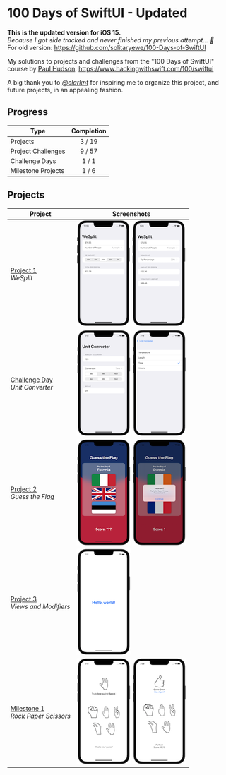 # 100 Days of SwiftUI - Updated
<b>This is the updated version for iOS 15.</b><br>
<i>Because I got side tracked and never finished my previous attempt... 🫠</i><br>
For old version: https://github.com/solitaryewe/100-Days-of-SwiftUI

My solutions to projects and challenges from the "100 Days of SwiftUI" course by [Paul Hudson](https://github.com/twostraws).
https://www.hackingwithswift.com/100/swiftui

A big thank you to *[@clarknt](https://github.com/clarknt)* for inspiring me to organize this project, and future projects, in an appealing fashion.

## Progress

| Type | Completion |
| -------- | :----: |
| Projects | 3 / 19 |
| Project Challenges | 9 / 57 |
| Challenge Days | 1 / 1 |
| Milestone Projects | 1 / 6 |

## Projects

| Project | Screenshots |
| ------- | ---------- |
| [Project 1](https://github.com/solitaryewe/100-Days-of-SwiftUI-Updated/tree/main/Project-01) <br> *WeSplit* | [![Project 1 - WeSplit](https://github.com/solitaryewe/100-Days-of-SwiftUI-Updated/blob/main/Project-01/Screenshots/project01-small.png)](https://github.com/solitaryewe/100-Days-of-SwiftUI-Updated/blob/main/Project-01/Screenshots/project01-large.png) [![Project 1 (Challenges) - WeSplit](https://github.com/solitaryewe/100-Days-of-SwiftUI-Updated/blob/main/Project-01/Screenshots/project01-challenges-small.png)](https://github.com/solitaryewe/100-Days-of-SwiftUI-Updated/blob/main/Project-01/Screenshots/project01-challenges-large.png) |
| [Challenge Day](https://github.com/solitaryewe/100-Days-of-SwiftUI-Updated/tree/main/Challenge-Day) <br> *Unit Converter* | [![Challenge Day - Unit Converter](https://github.com/solitaryewe/100-Days-of-SwiftUI-Updated/blob/main/Challenge-Day/Screenshots/challenge-day1-small.png)](https://github.com/solitaryewe/100-Days-of-SwiftUI-Updated/blob/main/Challenge-Day/Screenshots/challenge-day1-large.png) [![Challenge Day - Unit Converter](https://github.com/solitaryewe/100-Days-of-SwiftUI-Updated/blob/main/Challenge-Day/Screenshots/challenge-day2-small.png)](https://github.com/solitaryewe/100-Days-of-SwiftUI-Updated/blob/main/Challenge-Day/Screenshots/challenge-day2-large.png) |
| [Project 2](https://github.com/solitaryewe/100-Days-of-SwiftUI-Updated/tree/main/Project-02) <br> *Guess the Flag* | [![Project 2 - Guess the Flag](https://github.com/solitaryewe/100-Days-of-SwiftUI-Updated/blob/main/Project-02/Screenshots/project2-small.png)](https://github.com/solitaryewe/100-Days-of-SwiftUI-Updated/blob/main/Project-02/Screenshots/project2-large.png) [![Project 2 - Guess the Flag](https://github.com/solitaryewe/100-Days-of-SwiftUI-Updated/blob/main/Project-02/Screenshots/project2-challenges-small.png)](https://github.com/solitaryewe/100-Days-of-SwiftUI-Updated/blob/main/Project-02/Screenshots/project2-challenges-large.png) |
| [Project 3](https://github.com/solitaryewe/100-Days-of-SwiftUI-Updated/tree/main/Project-03) <br> *Views and Modifiers* | [![Project 3 - Views and Modifiers](https://github.com/solitaryewe/100-Days-of-SwiftUI-Updated/blob/main/Project-03/Screenshots/project3-small.png)](https://github.com/solitaryewe/100-Days-of-SwiftUI-Updated/blob/main/Project-03/Screenshots/project3-large.png) |
| [Milestone 1](https://github.com/solitaryewe/100-Days-of-SwiftUI-Updated/tree/main/Milestone-01) <br> *Rock Paper Scissors* | [![Milestone 1 - Rock Paper Scissors](https://github.com/solitaryewe/100-Days-of-SwiftUI-Updated/blob/main/Milestone-01/Screenshots/milestone1a-small.png)](https://github.com/solitaryewe/100-Days-of-SwiftUI-Updated/blob/main/Milestone-01/Screenshots/milestone1a-large.png) [![Milestone 1 - Rock Paper Scissors](https://github.com/solitaryewe/100-Days-of-SwiftUI-Updated/blob/main/Milestone-01/Screenshots/milestone1b-small.png)](https://github.com/solitaryewe/100-Days-of-SwiftUI-Updated/blob/main/Milestone-01/Screenshots/milestone1b-large.png) |
